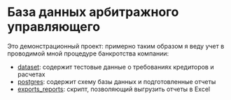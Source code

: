 # База данных арбитражного управляющего

Это демонстрационный проект: примерно таким образом я веду учет в проводимой мной процедуре банкротства компании:

- [dataset](./dataset/): содержит тестовые данные о требованиях кредиторов и расчетах
- [postgres](./postgres/): содержит схему базы данных и подготовленные отчеты
- [exports_reports](./export_reports.py): скрипт, позволяющий выгрузить отчеты в Excel
